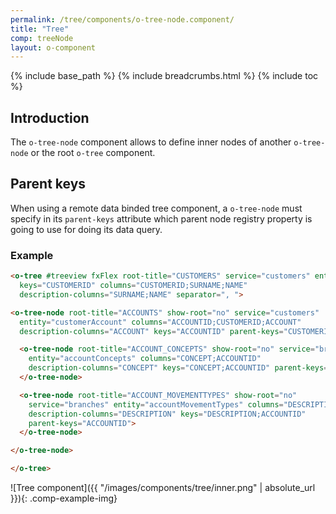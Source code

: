 ```yaml
---
permalink: /tree/components/o-tree-node.component/
title: "Tree"
comp: treeNode
layout: o-component
---
```

{% include base_path %}
{% include breadcrumbs.html %}
{% include toc %}

## Introduction
The `o-tree-node` component allows to define inner nodes of another `o-tree-node` or the root `o-tree` component.

## Parent keys
When using a remote data binded tree component, a `o-tree-node` must specify in its `parent-keys` attribute which parent node registry property is going to use for doing its data query.

<h3 class="grey-color">Example</h3>

```html
<o-tree #treeview fxFlex root-title="CUSTOMERS" service="customers" entity="customer" 
  keys="CUSTOMERID" columns="CUSTOMERID;SURNAME;NAME" 
  description-columns="SURNAME;NAME" separator=", ">

<o-tree-node root-title="ACCOUNTS" show-root="no" service="customers" 
  entity="customerAccount" columns="ACCOUNTID;CUSTOMERID;ACCOUNT" 
  description-columns="ACCOUNT" keys="ACCOUNTID" parent-keys="CUSTOMERID">

  <o-tree-node root-title="ACCOUNT_CONCEPTS" show-root="no" service="branches"
    entity="accountConcepts" columns="CONCEPT;ACCOUNTID" 
    description-columns="CONCEPT" keys="CONCEPT;ACCOUNTID" parent-keys="ACCOUNTID">
  </o-tree-node>

  <o-tree-node root-title="ACCOUNT_MOVEMENTTYPES" show-root="no" 
    service="branches" entity="accountMovementTypes" columns="DESCRIPTION;ACCOUNTID" 
    description-columns="DESCRIPTION" keys="DESCRIPTION;ACCOUNTID" 
    parent-keys="ACCOUNTID">
  </o-tree-node>

</o-tree-node>

</o-tree>
```

![Tree component]({{ "/images/components/tree/inner.png" | absolute_url }}){: .comp-example-img}
